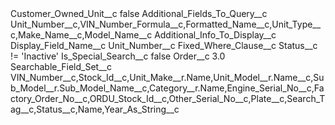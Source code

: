 <?xml version="1.0" encoding="UTF-8"?>
<CustomMetadata xmlns="http://soap.sforce.com/2006/04/metadata" xmlns:xsi="http://www.w3.org/2001/XMLSchema-instance" xmlns:xsd="http://www.w3.org/2001/XMLSchema">
    <label>Customer_Owned_Unit__c</label>
    <protected>false</protected>
    <values>
        <field>Additional_Fields_To_Query__c</field>
        <value xsi:type="xsd:string">Unit_Number__c,VIN_Number_Formula__c,Formatted_Name__c,Unit_Type__c,Make_Name__c,Model_Name__c</value>
    </values>
    <values>
        <field>Additional_Info_To_Display__c</field>
        <value xsi:nil="true"/>
    </values>
    <values>
        <field>Display_Field_Name__c</field>
        <value xsi:type="xsd:string">Unit_Number__c</value>
    </values>
    <values>
        <field>Fixed_Where_Clause__c</field>
        <value xsi:type="xsd:string">Status__c != &apos;Inactive&apos;</value>
    </values>
    <values>
        <field>Is_Special_Search__c</field>
        <value xsi:type="xsd:boolean">false</value>
    </values>
    <values>
        <field>Order__c</field>
        <value xsi:type="xsd:double">3.0</value>
    </values>
    <values>
        <field>Searchable_Field_Set__c</field>
        <value xsi:type="xsd:string">VIN_Number__c,Stock_Id__c,Unit_Make__r.Name,Unit_Model__r.Name__c,Sub_Model__r.Sub_Model_Name__c,Category__r.Name,Engine_Serial_No__c,Factory_Order_No__c,ORDU_Stock_Id__c,Other_Serial_No__c,Plate__c,Search_Tag__c,Status__c,Name,Year_As_String__c</value>
    </values>
</CustomMetadata>
